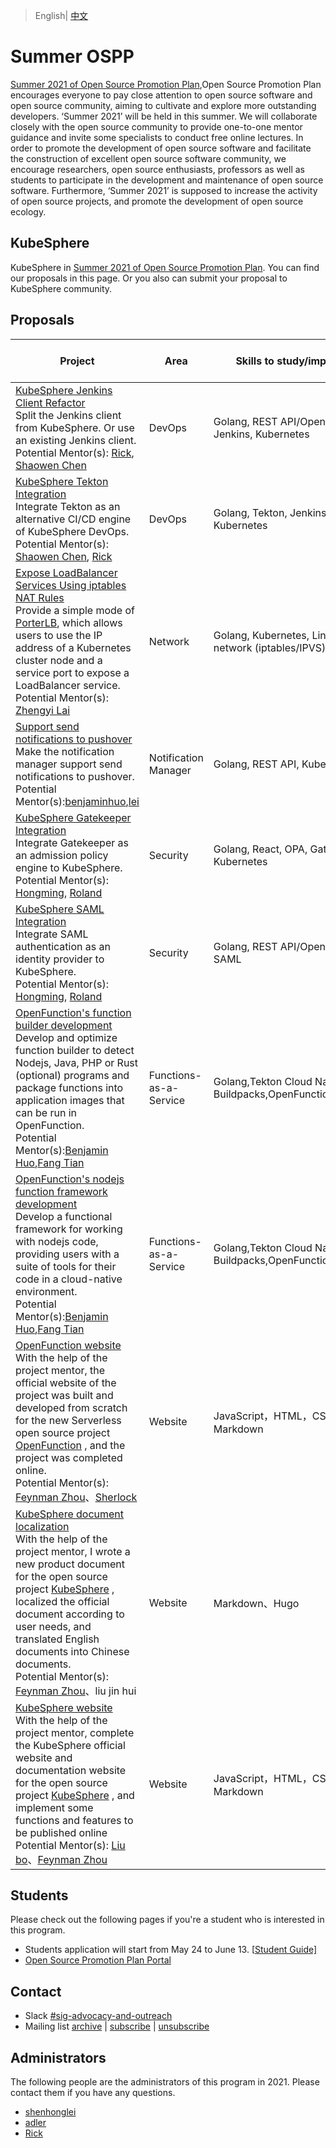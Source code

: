 > English| [中文](README_zh-CN.md)

# Summer OSPP

[Summer 2021 of Open Source Promotion Plan](https://summer.iscas.ac.cn),Open Source Promotion Plan encourages everyone to pay close attention to open source software and open source community, aiming to cultivate and explore more outstanding developers. ‘Summer 2021’ will be held in this summer. We will collaborate closely with the open source community to provide one-to-one mentor guidance and invite some specialists to conduct free online lectures. In order to promote the development of open source software and facilitate the construction of excellent open source software community, we encourage researchers, open source enthusiasts, professors as well as students to participate in the development and maintenance of open source software. Furthermore, ‘Summer 2021’ is supposed to increase the activity of open source projects, and promote the development of open source ecology.

## KubeSphere

KubeSphere in [Summer 2021 of Open Source Promotion Plan](https://summer.iscas.ac.cn/#/org/projectlist). You can find our proposals in this page. Or you also can submit your proposal to KubeSphere community.

## Proposals

| Project | Area | Skills to study/improve | Degree of Difficulty | Student |
| --- | --- | --- | --- | --- |
| [KubeSphere Jenkins Client Refactor](kubeSphere-jenkins-client-refactor.md) <br/>Split the Jenkins client from KubeSphere. Or use an existing Jenkins client. </br>Potential Mentor(s): [Rick](https://github.com/LinuxSuRen/), [Shaowen Chen](https://github.com/shaowenchen/)| DevOps | Golang, REST API/OpenAPI, Jenkins, Kubernetes | Medium | wu xiao han |
| [KubeSphere Tekton Integration](kubeSphere-tekton-integration.md) <br/>Integrate Tekton as an alternative CI/CD engine of KubeSphere DevOps. <br/>Potential Mentor(s): [Shaowen Chen](https://github.com/shaowenchen/), [Rick](https://github.com/LinuxSuRen/) | DevOps | Golang, Tekton, Jenkins, Kubernetes | Medium | wu jia hao |
| [Expose LoadBalancer Services Using iptables NAT Rules](expose-loadbalancer-services-using-iptables-nat-rules.md) <br/>Provide a simple mode of [PorterLB](https://porterlb.io/), which allows users to use the IP address of a Kubernetes cluster node and a service port to expose a LoadBalancer service. <br/>Potential Mentor(s): [Zhengyi Lai](https://github.com/zheng1) | Network              | Golang, Kubernetes, Linux network (iptables/IPVS) | Medium | long hong yi |
| [Support send notifications to pushover](support-send-notifications-to-pushover.md)<br/>Make the notification manager support send notifications to pushover.<br/>Potential Mentor(s):[benjaminhuo](https://github.com/benjaminhuo),[lei](https://github.com/wanjunlei) | Notification Manager | Golang, REST API, Kubernetes                          | Medium | ding zi shuo |
| [KubeSphere Gatekeeper Integration](kubesphere-gatekeeper-integration.md) <br/>Integrate Gatekeeper as an admission policy engine to KubeSphere. <br/>Potential Mentor(s): [Hongming](https://github.com/wansir/), [Roland](https://github.com/rolandma1986/)| Security | Golang, React, OPA, Gatekeeper, Kubernetes | Medium | tang xian he |
| [KubeSphere SAML Integration](KubeSphere-SAML-integrations.md) <br/>Integrate SAML authentication as an identity provider to KubeSphere. <br/>Potential Mentor(s): [Hongming](https://github.com/wansir/), [Roland](https://github.com/rolandma1986/)| Security | Golang, REST API/OpenAPI, SAML | Low | None |
| [OpenFunction's function builder development](OpenFunction-function-builder.md)<br>Develop and optimize function builder to detect Nodejs, Java, PHP or Rust (optional) programs and package functions into application images that can be run in OpenFunction.<br>Potential Mentor(s):[Benjamin Huo](https://github.com/benjaminhuo),[Fang Tian](https://github.com/tpiperatgod/) | Functions-as-a-Service | Golang,Tekton Cloud Native Buildpacks,OpenFunction | Medium | ma peng hui |
| [OpenFunction's nodejs function framework development](OpenFunction-function-framework-nodejs.md)<br>Develop a functional framework for working with nodejs code, providing users with a suite of tools for their code in a cloud-native environment.<br>Potential Mentor(s):[Benjamin Huo](https://github.com/benjaminhuo),[Fang Tian](https://github.com/tpiperatgod/) | Functions-as-a-Service | Golang,Tekton Cloud Native Buildpacks,OpenFunction,Nodejs | Medium | lin xu ya lun |
| [OpenFunction website](openfunction-website_zh-CN.md)<br/>With the help of the project mentor, the official website of the project was built and developed from scratch for the new Serverless open source project [OpenFunction](https://github.com/OpenFunction/OpenFunction) , and the project was completed online.<br/>Potential Mentor(s): [Feynman Zhou](https://github.com/FeynmanZhou)、[Sherlock](https://github.com/Sherlock113) | Website | JavaScript，HTML，CSS，Markdown | Low | zhang yuan yi |
| [KubeSphere document localization]() <br/>With the help of the project mentor, I wrote a new product document for the open source project  [KubeSphere](https://github.com/kubesphere/kubesphere) , localized the official document according to user needs, and translated English documents into Chinese documents.<br>Potential Mentor(s): [Feynman Zhou](https://github.com/FeynmanZhou)、liu jin hui | Website | Markdown、Hugo | Low | zhang yang mao |
| [KubeSphere website]()<br/>With the help of the project mentor, complete the KubeSphere official website and documentation website for the open source project [KubeSphere](https://github.com/kubesphere/kubesphere) , and implement some functions and features to be published online<br/>Potential Mentor(s): [Liu bo](https://github.com/liuboaibc)、[Feynman Zhou](https://github.com/FeynmanZhou) | Website | JavaScript，HTML，CSS，Markdown | Low | liu yu le |

## Students

Please check out the following pages if you're a student who is interested in this program.

* Students application will start from May 24 to June 13. [[Student Guide\]](https://summer.iscas.ac.cn/help/en/student/)
* [Open Source Promotion Plan Portal](https://summer.iscas.ac.cn/)

## Contact

- Slack [#sig-advocacy-and-outreach](https://kubesphere.slack.com/messages/sig-advocacy-and-outreach)
- Mailing list [archive](https://groups.google.com/group/kubesphere-sig-advocacy-and-outreach/topics) | [subscribe](mailto:kubesphere-sig-advocacy-and-outreach+subscribe@googlegroups.com) | [unsubscribe](mailto:kubesphere-sig-advocacy-and-outreach+unsubscribe@googlegroups.com)

## Administrators

The following people are the administrators of this program in 2021. Please contact them if you have any questions.

* [shenhonglei](https://github.com/shenhonglei)
* [adler](https://github.com/adlerliu)
* [Rick](https://github.com/LinuxSuRen/)
